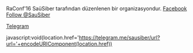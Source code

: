 

RaConf'16 SaüSiber tarafından düzenlenen bir organizasyondur.
[Facebook](https://www.facebook.com/sausiber)
<a href="https://twitter.com/SauSiber" class="twitter-follow-button" data-show-count="false">Follow @SauSiber</a>
<script async src="//platform.twitter.com/widgets.js" charset="utf-8"></script>
[Telegram](https://telegram.me/sausiber)

javascript:void(location.href='https://telegram.me/sausiber/url?url='+encodeURIComponent(location.href))
